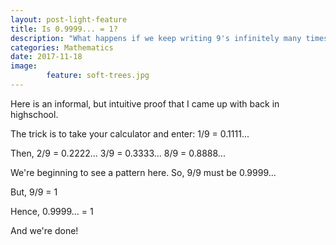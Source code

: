 ```yaml
---
layout: post-light-feature
title: Is 0.9999... = 1?
description: "What happens if we keep writing 9's infinitely many times in the n<sup>th</sup> decimal? Will we get arbitrarily close to 1 or does it precisely equal 1?"
categories: Mathematics
date: 2017-11-18
image: 
        feature: soft-trees.jpg
---
```

Here is an informal, but intuitive proof that I came up with back in highschool.

The trick is to take your calculator and enter: 
1/9 = 0.1111...

Then,
2/9 = 0.2222...
3/9 = 0.3333...
8/9 = 0.8888...

We're beginning to see a pattern here.
So,
9/9 must be 0.9999...

But, 9/9 = 1 

Hence, 0.9999... = 1

And we're done!
